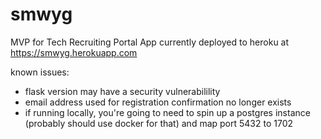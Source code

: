 # smwyg
MVP for Tech Recruiting Portal App currently deployed to heroku at https://smwyg.herokuapp.com

known issues: 

* flask version may have a security vulnerabilility 
* email address used for registration confirmation no longer exists
* if running locally, you're going to need to spin up a postgres instance (probably should use docker for that) and map port 5432 to 1702
